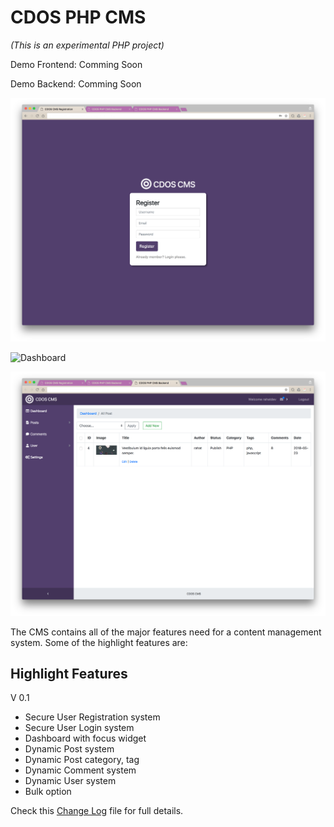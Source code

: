 # CDOS PHP CMS

*_(This is an experimental PHP project)_*

Demo Frontend: Comming Soon

Demo Backend: Comming Soon

![Registration Page](screenshots/cdos-reg.png)

![Dashboard](cdos-dashboard.png)

![Preview All Post](screenshots/cdos-all-post.png)

The CMS contains all of the major features need for a content management system. Some of the highlight features are:

## Highlight Features

V 0.1

* Secure User Registration system
* Secure User Login system
* Dashboard with focus widget
* Dynamic Post system
* Dynamic Post category, tag
* Dynamic Comment system
* Dynamic User system
* Bulk option

Check this [Change Log](change-log.txt) file for full details.